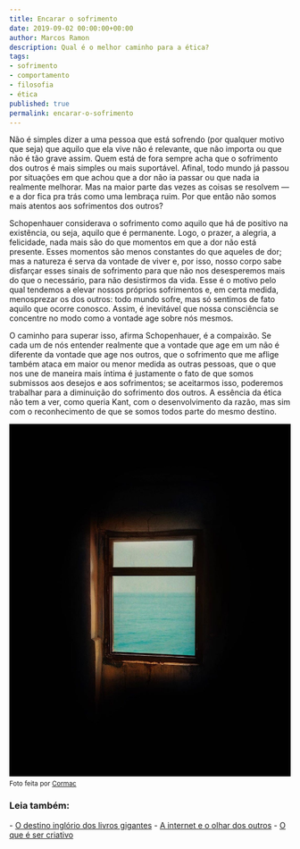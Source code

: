 ```yaml
---
title: Encarar o sofrimento
date: 2019-09-02 00:00:00+00:00
author: Marcos Ramon
description: Qual é o melhor caminho para a ética?
tags:
- sofrimento
- comportamento
- filosofia
- ética
published: true
permalink: encarar-o-sofrimento
---
```

Não é simples dizer a uma pessoa que está sofrendo (por qualquer motivo que seja) que aquilo que ela vive não é relevante, que não importa ou que não é tão grave assim. Quem está de fora sempre acha que o sofrimento dos outros é mais simples ou mais suportável. Afinal, todo mundo já passou por situações em que achou que a dor não ia passar ou que nada ia realmente melhorar. Mas na maior parte das vezes as coisas se resolvem — e a dor fica pra trás como uma lembraça ruim. Por que então não somos mais atentos aos sofrimentos dos outros?

Schopenhauer considerava o sofrimento como aquilo que há de positivo na existência, ou seja, aquilo que é permanente. Logo, o prazer, a alegria, a felicidade, nada mais são do que momentos em que a dor não está presente. Esses momentos são menos constantes do que aqueles de dor; mas a natureza é serva da vontade de viver e, por isso, nosso corpo sabe disfarçar esses sinais de sofrimento para que não nos desesperemos mais do que o necessário, para não desistirmos da vida. Esse é o motivo pelo qual tendemos a elevar nossos próprios sofrimentos e, em certa medida, menosprezar os dos outros: todo mundo sofre, mas só sentimos de fato aquilo que ocorre conosco. Assim, é inevitável que nossa consciência se concentre no modo como a vontade age sobre nós mesmos.

O caminho para superar isso, afirma Schopenhauer, é a compaixão. Se cada um de nós entender realmente que a vontade que age em um não é diferente da vontade que age nos outros, que o sofrimento que me aflige também ataca em maior ou menor medida as outras pessoas, que o que nos une de maneira mais íntima é justamente o fato de que somos submissos aos desejos e aos sofrimentos; se aceitarmos isso, poderemos trabalhar para a diminuição do sofrimento dos outros. A essência da ética não tem a ver, como queria Kant, com o desenvolvimento da razão, mas sim com o reconhecimento de que se somos todos parte do mesmo destino. 

<img src="/assets/img/cormac.jpg">
<small>Foto feita por <a href="http://inagblog.com/2019/06/cormac/">Cormac</a></small>



<h3>Leia também:</h3>
- <a href="/o-destino-inglorio-dos-livros-gigantes">O destino inglório dos livros gigantes</a>
- <a href="/a-internet-e-o-olhar-dos-outros">A internet e o olhar dos outros</a>
- <a href="/o-que-e-ser-criativo">O que é ser criativo</a>
